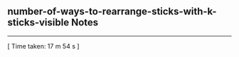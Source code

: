 <h2>number-of-ways-to-rearrange-sticks-with-k-sticks-visible Notes</h2><hr>[ Time taken: 17 m 54 s ]